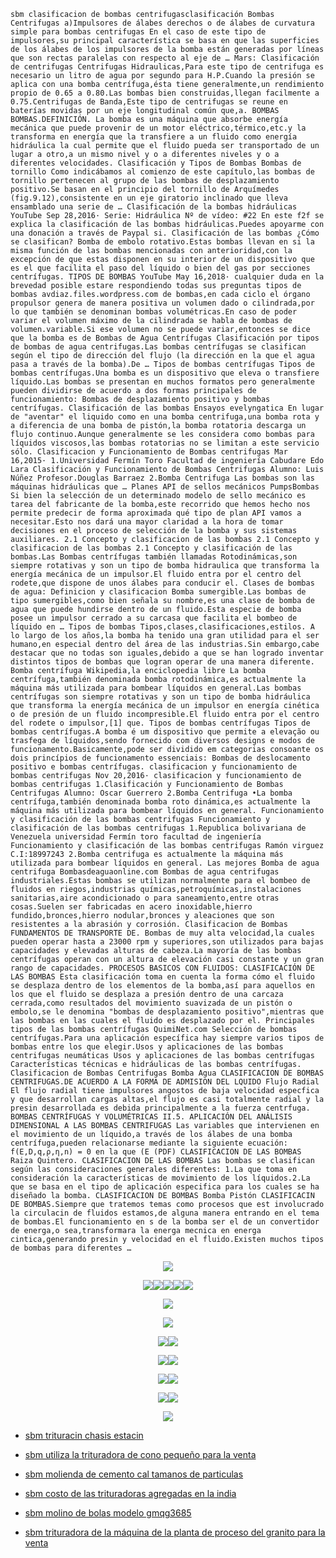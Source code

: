 
```
sbm clasificacion de bombas centrifugasclasificación Bombas Centrifugas a)Impulsores de álabes derechos o de álabes de curvatura simple para bombas centrifugas En el caso de este tipo de impulsores,su principal característica se basa en que las superficies de los álabes de los impulsores de la bomba están generadas por líneas que son rectas paralelas con respecto al eje de … Mars: Clasificación de centrifugas Centrifugas Hidraulicas,Para este tipo de centrifuga es necesario un litro de agua por segundo para H.P.Cuando la presión se aplica con una bomba centrífuga,ésta tiene generalmente,un rendimiento propio de 0.65 a 0.80.Las bombas bien construidas,llegan facilmente a 0.75.Centrifugas de Banda,Este tipo de centrifugas se reune en baterías movidas por un eje longitudinal común que,a. BOMBAS BOMBAS.DEFINICIÓN. La bomba es una máquina que absorbe energía mecánica que puede provenir de un motor eléctrico,térmico,etc.y la transforma en energía que la transfiere a un fluido como energía hidráulica la cual permite que el fluido pueda ser transportado de un lugar a otro,a un mismo nivel y o a diferentes niveles y o a diferentes velocidades. Clasificación y Tipos de Bombas Bombas de tornillo Como indicábamos al comienzo de este capítulo,las bombas de tornillo pertenecen al grupo de las bombas de desplazamiento positivo.Se basan en el principio del tornillo de Arquímedes (fig.9.12),consistente en un eje giratorio inclinado que lleva ensamblado una serie de … Clasificación de la bombas hidráulicas YouTube Sep 28,2016· Serie: Hidráulica Nº de vídeo: #22 En este f2f se explica la clasificación de las bombas hidráulicas.Puedes apoyarme con una donación a través de Paypal si. Clasificación de las bombas ¿Cómo se clasifican? Bomba de embolo rotativo.Estas bombas llevan en si la misma función de las bombas mencionadas con anterioridad,con la excepción de que estas disponen en su interior de un dispositivo que es el que facilita el paso del líquido o bien del gas por secciones centrífugas. TIPOS DE BOMBAS YouTube May 16,2018· cualquier duda en la brevedad posible estare respondiendo todas sus preguntas tipos de bombas avdiaz.files.wordpress.com de bombas,en cada ciclo el órgano propulsor genera de manera positiva un volumen dado o cilindrada,por lo que también se denominan bombas volumétricas.En caso de poder variar el volumen máximo de la cilindrada se habla de bombas de volumen.variable.Si ese volumen no se puede variar,entonces se dice que la bomba es de Bombas de Agua Centrífugas Clasificación por tipos de bombas de agua centrifugas.Las bombas centrífugas se clasifican según el tipo de dirección del flujo (la dirección en la que el agua pasa a través de la bomba).De … Tipos de bombas centrífugas Tipos de bombas centrífugas.Una bomba es un dispositivo que eleva o transfiere líquido.Las bombas se presentan en muchos formatos pero generalmente pueden dividirse de acuerdo a dos formas principales de funcionamiento: Bombas de desplazamiento positivo y bombas centrífugas. Clasificación de las bombas Ensayos evelyngatica En lugar de "aventar" el liquido como en una bomba centrifuga,una bomba rota y a diferencia de una bomba de pistón,la bomba rotatoria descarga un flujo continuo.Aunque generalmente se les considera como bombas para líquidos viscosos,las bombas rotatorias no se limitan a este servicio sólo. Clasificacion y Funcionamiento de Bombas centrifugas Mar 16,2015· 1.Universidad Fermín Toro Facultad de ingeniería Cabudare Edo Lara Clasificación y Funcionamiento de Bombas Centrifugas Alumno: Luis Núñez Profesor.Douglas Barraez 2.Bomba Centrifuga Las bombas son las máquinas hidráulicas que … Planes API de sellos mecánicos PumpsBombas Si bien la selección de un determinado modelo de sello mecánico es tarea del fabricante de la bomba,este recorrido que hemos hecho nos permite predecir de forma aproximada qué tipo de plan API vamos a necesitar.Esto nos dará una mayor claridad a la hora de tomar decisiones en el proceso de selección de la bomba y sus sistemas auxiliares. 2.1 Concepto y clasificacion de las bombas 2.1 Concepto y clasificacion de las bombas 2.1 Concepto y clasificación de las bombas.Las Bombas centrífugas también llamadas Rotodinámicas,son siempre rotativas y son un tipo de bomba hidraulica que transforma la energía mecánica de un impulsor.El fluido entra por el centro del rodete,que dispone de unos álabes para conducir el. Clases de bombas de agua: Definicion y clasificacion Bomba sumergible.Las bombas de tipo sumergibles,como bien señala su nombre,es una clase de bomba de agua que puede hundirse dentro de un fluido.Esta especie de bomba posee un impulsor cerrado a su carcasa que facilita el bombeo de líquido en … Tipos de bombas Tipos,clases,clasificaciones,estilos. A lo largo de los años,la bomba ha tenido una gran utilidad para el ser humano,en especial dentro del área de las industrias.Sin embargo,cabe destacar que no todas son iguales,debido a que se han logrado inventar distintos tipos de bombas que logran operar de una manera diferente. Bomba centrífuga Wikipedia,la enciclopedia libre La bomba centrífuga,también denominada bomba rotodinámica,es actualmente la máquina más utilizada para bombear líquidos en general.Las bombas centrífugas son siempre rotativas y son un tipo de bomba hidráulica que transforma la energía mecánica de un impulsor en energía cinética o de presión de un fluido incompresible.El fluido entra por el centro del rodete o impulsor,[1] que. Tipos de bombas centrífugas Tipos de bombas centrífugas.A bomba é um dispositivo que permite a elevação ou trasfega de líquidos,sendo fornecido com diversos designs e modos de funcionamento.Basicamente,pode ser dividido em categorias consoante os dois princípios de funcionamento essenciais: Bombas de deslocamento positivo e bombas centrífugas. clasificacion y funcionamiento de bombas centrifugas Nov 20,2016· clasificacion y funcionamiento de bombas centrifugas 1.Clasificación y Funcionamiento de Bombas Centrifugas Alumno: Oscar Guerrero 2.Bomba Centrifuga •La bomba centrífuga,también denominada bomba roto dinámica,es actualmente la máquina más utilizada para bombear líquidos en general. Funcionamiento y clasificación de las bombas centrifugas Funcionamiento y clasificación de las bombas centrifugas 1.Republica bolivariana de Venezuela universidad Fermín toro facultad de ingeniería Funcionamiento y clasificación de las bombas centrifugas Ramón virguez C.I:18997243 2.Bomba centrifuga es actualmente la máquina más utilizada para bombear líquidos en general. Las mejores Bomba de agua centrifuga Bombasdeaguaonline.com Bombas de agua centrifugas industriales.Estas bombas se utilizan normalmente para el bombeo de fluidos en riegos,industrias químicas,petroquímicas,instalaciones sanitarias,aire acondicionado o para saneamiento,entre otras cosas.Suelen ser fabricadas en acero inoxidable,hierro fundido,bronces,hierro nodular,bronces y aleaciones que son resistentes a la abrasión y corrosión. Clasificacion de Bombas FUNDAMENTOS DE TRANSPORTE DE. Bombas de muy alta velocidad,la cuales pueden operar hasta a 23000 rpm y superiores,son utilizados para bajas capacidades y elevadas alturas de cabeza.La mayoría de las bombas centrífugas operan con un altura de elevación casi constante y un gran rango de capacidades. PROCESOS BASICOS CON FLUIDOS: CLASIFICACIÓN DE LAS BOMBAS Esta clasificación toma en cuenta la forma cómo el fluido se desplaza dentro de los elementos de la bomba,así para aquellos en los que el fluido se desplaza a presión dentro de una carcaza cerrada,como resultados del movimiento suavizada de un pistón o embolo,se le denomina "bombas de desplazamiento positivo",mientras que las bombas en las cuales el fluido es desplazado por el. Principales tipos de las bombas centrífugas QuimiNet.com Selección de bombas centrífugas.Para una aplicación específica hay siempre varios tipos de bombas entre los que elegir.Usos y aplicaciones de las bombas centrifugas neumáticas Usos y aplicaciones de las bombas centrífugas Características técnicas e hidráulicas de las bombas centrífugas. Clasificacion de Bombas Centrifugas Bomba Agua CLASIFICACION DE BOMBAS CENTRIFUGAS.DE ACUERDO A LA FORMA DE ADMISION DEL LQUIDO Flujo Radial El flujo radial tiene impulsores angostos de baja velocidad especfica y que desarrollan cargas altas,el flujo es casi totalmente radial y la presin desarrollada es debida principalmente a la fuerza centrfuga. BOMBAS CENTRÍFUGAS Y VOLUMÉTRICAS II.5. APLICACIÓN DEL ANÁLISIS DIMENSIONAL A LAS BOMBAS CENTRIFUGAS Las variables que intervienen en el movimiento de un líquido,a través de los álabes de una bomba centrífuga,pueden relacionarse mediante la siguiente ecuación: f(E,D,q,ρ,η,n) = 0 en la que (E (PDF) CLASIFICACION DE LAS BOMBAS Raiza Quintero. CLASIFICACION DE LAS BOMBAS Las bombas se clasifican según las consideraciones generales diferentes: 1.La que toma en consideración la características de movimiento de los líquidos.2.La que se basa en el tipo de aplicación especifica para los cuales se ha diseñado la bomba. CLASIFICACION DE BOMBAS Bomba Pistón CLASIFICACIN DE BOMBAS.Siempre que tratemos temas como procesos que est involucrado la circulacin de fluidos estamos,de alguna manera entrando en el tema de bombas.El funcionamiento en s de la bomba ser el de un convertidor de energa,o sea,transformara la energa mecnica en energa cintica,generando presin y velocidad en el fluido.Existen muchos tipos de bombas para diferentes … 
```

<div align="center">

<a href="https://es-crusher.shibang-china.com/github&k=sbm+clasificacion+de+bombas+centrifugas"><img src="https://static.shibang-china.com/es/crusher/logo.jpg"></a>

<a href="https://es-crusher.shibang-china.com/github&k=sbm+clasificacion+de+bombas+centrifugas"><img src="https://static.shibang-china.com/es/crusher/index.jpg"></a><a href="https://es-crusher.shibang-china.com/material.htmlgithub&k=sbm+clasificacion+de+bombas+centrifugas"><img src="https://static.shibang-china.com/es/crusher/material.jpg"></a><a href="https://es-crusher.shibang-china.com/application.htmlgithub&k=sbm+clasificacion+de+bombas+centrifugas"><img src="https://static.shibang-china.com/es/crusher/application.jpg"></a><a href="https://es-crusher.shibang-china.com/aboutus.htmlgithub&k=sbm+clasificacion+de+bombas+centrifugas"><img src="https://static.shibang-china.com/es/crusher/aboutus.jpg"></a><a href="https://es-crusher.shibang-china.com/contact.htmlgithub&k=sbm+clasificacion+de+bombas+centrifugas"><img src="https://static.shibang-china.com/es/crusher/contact.jpg"></a>

<a href="https://es-crusher.shibang-china.com/github&k=sbm+clasificacion+de+bombas+centrifugas"><img src="https://static.shibang-china.com/es/crusher/banner.jpg"></a>

<a href="https://swt.shibang-china.com/github&k=sbm+clasificacion+de+bombas+centrifugas"><img src="https://static.shibang-china.com/es/crusher/text.jpg"></a>

<a href="https://swt.shibang-china.com/github&k=sbm+clasificacion+de+bombas+centrifugas"><img src="https://static.shibang-china.com/es/crusher/chat.jpg"></a><a href="https://es-crusher.shibang-china.com/contact.htmlgithub&k=sbm+clasificacion+de+bombas+centrifugas"><img src="https://static.shibang-china.com/es/crusher/message.jpg"></a>

<a href="https://es-crusher.shibang-china.com/products/pe.htmlgithub&k=sbm+clasificacion+de+bombas+centrifugas"><img src="https://static.shibang-china.com/es/crusher/pe.jpg"></a><a href="https://es-crusher.shibang-china.com/products/pf.htmlgithub&k=sbm+clasificacion+de+bombas+centrifugas"><img src="https://static.shibang-china.com/es/crusher/pf.jpg"></a>

<a href="https://es-crusher.shibang-china.com/products/hpt.htmlgithub&k=sbm+clasificacion+de+bombas+centrifugas"><img src="https://static.shibang-china.com/es/crusher/hpt.jpg"></a><a href="https://es-crusher.shibang-china.com/products/vsi.htmlgithub&k=sbm+clasificacion+de+bombas+centrifugas"><img src="https://static.shibang-china.com/es/crusher/vsi.jpg"></a>

<a href="https://es-crusher.shibang-china.com/products/klv.htmlgithub&k=sbm+clasificacion+de+bombas+centrifugas"><img src="https://static.shibang-china.com/es/crusher/klv.jpg"></a><a href="https://es-crusher.shibang-china.com/products/portable.htmlgithub&k=sbm+clasificacion+de+bombas+centrifugas"><img src="https://static.shibang-china.com/es/crusher/portable.jpg"></a>

<a href="https://swt.shibang-china.com/github&k=sbm+clasificacion+de+bombas+centrifugas"><img src="https://static.shibang-china.com/es/crusher/case.jpg"></a>

</div>


* [sbm trituracin chasis estacin](sbm%20trituracin%20chasis%20estacin.md)

* [sbm utiliza la trituradora de cono pequeño para la venta](sbm%20utiliza%20la%20trituradora%20de%20cono%20peque%C3%B1o%20para%20la%20venta.md)

* [sbm molienda de cemento cal tamanos de particulas](sbm%20molienda%20de%20cemento%20cal%20tamanos%20de%20particulas.md)

* [sbm costo de las trituradoras agregadas en la india](sbm%20costo%20de%20las%20trituradoras%20agregadas%20en%20la%20india.md)

* [sbm molino de bolas modelo gmqg3685](sbm%20molino%20de%20bolas%20modelo%20gmqg3685.md)

* [sbm trituradora de la máquina de la planta de proceso del granito para la venta](sbm%20trituradora%20de%20la%20m%C3%A1quina%20de%20la%20planta%20de%20proceso%20del%20granito%20para%20la%20venta.md)